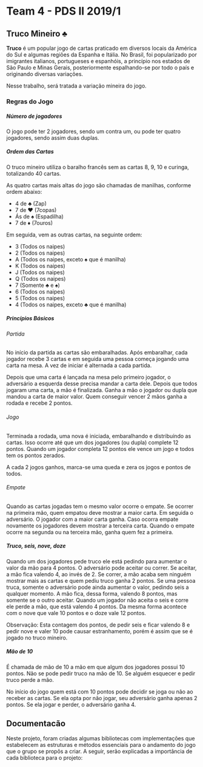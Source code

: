 # Team 4 - PDS ll 2019/1

## Truco Mineiro :clubs:

**Truco** é um popular jogo de cartas praticado em diversos locais da América do Sul e algumas regiões da Espanha e Itália. No Brasil, foi popularizado por imigrantes italianos, portugueses e espanhóis, a princípio nos estados de São Paulo e Minas Gerais, posteriormente espalhando-se por todo o país e originando diversas variações.

Nesse trabalho, será tratada a variação mineira do jogo.

### Regras do Jogo

##### Número de jogadores

O jogo pode ter 2 jogadores, sendo um contra um, ou pode ter quatro jogadores, sendo assim duas duplas.


##### Ordem das Cartas

O truco mineiro utiliza o baralho francês sem as cartas 8, 9, 10 e curinga, totalizando 40 cartas.

As quatro cartas mais altas do jogo são chamadas de manilhas, conforme ordem abaixo:

- 4 de :clubs: (Zap)
- 7 de :hearts: (7copas)
- Ás de :spades: (Espadilha)
- 7 de :diamonds: (7ouros)

Em seguida, vem as outras cartas, na seguinte ordem:

- 3 (Todos os naipes)
- 2 (Todos os naipes)
- A (Todos os naipes, exceto :spades: que é manilha)
- K (Todos os naipes)
- J (Todos os naipes)
- Q (Todos os naipes)
- 7 (Somente :clubs: e :spades:)
- 6 (Todos os naipes)
- 5 (Todos os naipes)
- 4 (Todos os naipes, exceto :clubs: que é manilha)


##### Princípios Básicos

###### Partida
No início da partida as cartas são embaralhadas. Após embaralhar, cada jogador recebe 3 cartas e em seguida uma pessoa começa jogando uma carta na mesa. A vez de iniciar é alternada a cada partida.

Depois que uma carta é lançada na mesa pelo primeiro jogador, o adversário a esquerda desse precisa mandar a carta dele. Depois que todos jogaram uma carta, a mão é finalizada. Ganha a mão o jogador ou dupla que mandou a carta de maior valor. Quem conseguir vencer 2 mãos ganha a rodada e recebe 2 pontos.

###### Jogo
Terminada a rodada, uma nova é iniciada, embaralhando e distribuíndo as cartas. Isso ocorre até que um dos jogadores (ou dupla) complete 12 pontos. Quando um jogador completa 12 pontos ele vence um jogo e todos tem os pontos zerados. 

A cada 2 jogos ganhos, marca-se uma queda e zera os jogos e pontos de todos.

###### Empate
Quando as cartas jogadas tem o mesmo valor ocorre o empate.
Se ocorrer na primeira mão, quem empatou deve mostrar a maior carta. Em seguida o adversário. O jogador com a maior carta ganha. Caso ocorra empate novamente os jogadores devem mostrar a terceira carta.
Quando o empate ocorre na segunda ou na terceira mão, ganha quem fez a primeira.


##### Truco, seis, nove, doze

Quando um dos jogadores pede truco ele está pedindo para aumentar o valor da mão para 4 pontos. O adversário pode aceitar ou correr. Se aceitar, a mão fica valendo 4, ao invés de 2. Se correr, a mão acaba sem ninguém mostrar mais as cartas e quem pediu truco ganha 2 pontos.
Se uma pessoa truca, somente o adversário pode ainda aumentar o valor, pedindo seis a qualquer momento. A mão fica, dessa forma, valendo 8 pontos, mas somente se o outro aceitar. Quando um jogador não aceita o seis e corre ele perde a mão, que está valendo 4 pontos.
Da mesma forma acontece com o nove que vale 10 pontos e o doze vale 12 pontos.

Observação: Esta contagem dos pontos, de pedir seis e ficar valendo 8 e pedir nove e valer 10 pode causar estranhamento, porém é assim que se é jogado no truco mineiro.


##### Mão de 10

É chamada de mão de 10 a mão em que algum dos jogadores possui 10 pontos. Não se pode pedir truco na mão de 10.
Se alguém esquecer e pedir truco perde a mão.

No início do jogo quem está com 10 pontos pode decidir se joga ou não ao receber as cartas.
Se ela opta por não jogar, seu adversário ganha apenas 2 pontos. Se ela jogar e perder, o adversário ganha 4.

## Documentacão
  Neste projeto, foram criadas algumas bibliotecas com implementações que estabelecem as estruturas e métodos essenciais para o andamento do jogo que o grupo se propôs a criar. A seguir, serão explicadas a importância de cada biblioteca para o projeto: 
